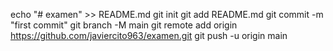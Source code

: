 echo "# examen" >> README.md
git init
git add README.md
git commit -m "first commit"
git branch -M main
git remote add origin https://github.com/javiercito963/examen.git
git push -u origin main